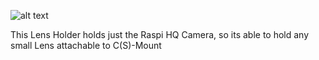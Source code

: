 ![alt text](objektivhalter1.png "Holder for Raspi HQ Camera and small Lenses")

This Lens Holder holds just the Raspi HQ Camera, so its able to hold any small Lens attachable to C(S)-Mount